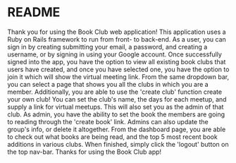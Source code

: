 # README

Thank you for using the Book Club web application! This application uses a Ruby on Rails framework to run from front- to back-end. As a user, you can sign in by creating submitting your email, a password, and creating a username, or by signing in using your Google account. Once successfully signed into the app, you have the option to view all existing book clubs that users have created, and once you have selected one, you have the option to join it which will show the virtual meeting link. From the same dropdown bar, you can select a page that shows you all the clubs in which you are a member.
Additionally, you are able to use the 'create club' function create your own club! You can set the club's name, the days for each meetup, and supply a link for virtual meetups. This will also set you as the admin of that club. As admin, you have the ability to set the book the members are going to reading through the 'create book' link. Admins can also update the group's info, or delete it altogether. 
From the dashboard page, you are able to check out what books are being read, and the top 5 most recent book additions in various clubs. 
When finished, simply click the 'logout' button on the top nav-bar.
Thanks for using the Book Club app!
